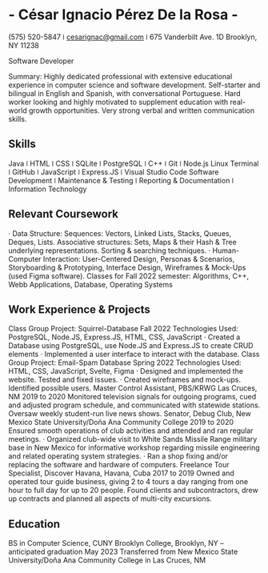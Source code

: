# - César Ignacio Pérez De la Rosa -

(575) 520-5847 ǀ cesarignac@gmail.com ǀ 675 Vanderbilt Ave. 1D Brooklyn, NY 11238

Software Developer

Summary: Highly dedicated professional with extensive educational experience in computer science and software development. Self-starter and bilingual in English and Spanish, with conversational Portuguese. Hard worker looking and highly motivated to supplement education with real-world growth opportunities. Very strong verbal and written communication skills.

## Skills

Java ǀ HTML ǀ CSS ǀ SQLite ǀ PostgreSQL ǀ C++ ǀ Git ǀ Node.js
Linux Terminal ǀ GitHub ǀ JavaScript ǀ Express.JS ǀ Visual Studio Code
Software Development ǀ Maintenance & Testing ǀ Reporting & Documentation ǀ Information Technology

## Relevant Coursework

· Data Structure: Sequences: Vectors, Linked Lists, Stacks, Queues, Deques, Lists. Associative structures: Sets, Maps & their Hash & Tree underlying representations. Sorting & searching techniques.
· Human-Computer Interaction: User-Centered Design, Personas & Scenarios, Storyboarding & Prototyping, Interface Design, Wireframes & Mock-Ups (used Figma software).
Classes for Fall 2022 semester: Algorithms, C++, Webb Applications, Database, Operating Systems

## Work Experience & Projects

Class Group Project: Squirrel-Database Fall 2022
Technologies Used: PostgreSQL, Node.JS, Express.JS, HTML, CSS, JavaScript
· Created a Database using PostgreSQL, use Node.JS and Express.JS to create CRUD elements
· Implemented a user interface to interact with the database.
Class Group Project: Email-Spam Database Spring 2022
Technologies Used: HTML, CSS, JavaScript, Svelte, Figma
· Designed and implemented the website. Tested and fixed issues.
· Created wireframes and mock-ups. Identified possible users.
Master Control Assistant, PBS/KRWG Las Cruces, NM 2019 to 2020
Monitored television signals for outgoing programs, cued and adjusted program schedule, and communicated with statewide stations. Oversaw weekly student-run live news shows.
Senator, Debug Club, New Mexico State University/Doña Ana Community College 2019 to 2020
Ensured smooth operations of club activities and attended and ran regular meetings.
· Organized club-wide visit to White Sands Missile Range military base in New Mexico for informative workshop regarding missile engineering and related operating system strategies.
· Ran a shop fixing and/or replacing the software and hardware of computers.
Freelance Tour Specialist, Discover Havana, Havana, Cuba 2017 to 2019
Owned and operated tour guide business, giving 2 to 4 tours a day ranging from one hour to full day for up to 20 people. Found clients and subcontractors, drew up contracts and planned all aspects of multi-city excursions.

## Education

BS in Computer Science, CUNY Brooklyn College, Brooklyn, NY – anticipated graduation May 2023
Transferred from New Mexico State University/Doña Ana Community College in Las Cruces, NM
